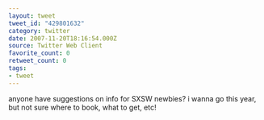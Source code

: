 ```yaml
---
layout: tweet
tweet_id: "429801632"
category: twitter
date: 2007-11-20T18:16:54.000Z
source: Twitter Web Client
favorite_count: 0
retweet_count: 0
tags:
- tweet
---
```


anyone have suggestions on info for SXSW newbies?  i wanna go this year, but not sure where to book, what to get, etc!
